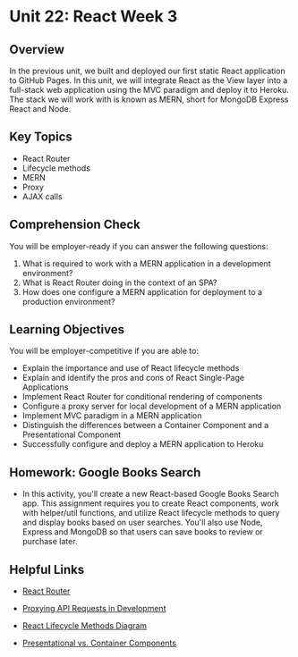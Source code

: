 # Unit 22: React Week 3

## Overview

In the previous unit, we built and deployed our first static React application to GitHub Pages. In this unit, we will integrate React as the View layer into a full-stack web application using the MVC paradigm and deploy it to Heroku. The stack we will work with is known as MERN, short for MongoDB Express React and Node.

## Key Topics

* React Router
* Lifecycle methods
* MERN
* Proxy
* AJAX calls

## Comprehension Check

You will be employer-ready if you can answer the following questions:

1. What is required to work with a MERN application in a development environment?
2. What is React Router doing in the context of an SPA?
3. How does one configure a MERN application for deployment to a production environment?

## Learning Objectives

You will be employer-competitive if you are able to:

* Explain the importance and use of React lifecycle methods
* Explain and identify the pros and cons of React Single-Page Applications
* Implement React Router for conditional rendering of components
* Configure a proxy server for local development of a MERN application
* Implement MVC paradigm in a MERN application
* Distinguish the differences between a Container Component and a Presentational Component
* Successfully configure and deploy a MERN application to Heroku

## Homework: Google Books Search

* In this activity, you'll create a new React-based Google Books Search app. This assignment requires you to create React components, work with helper/util functions, and utilize React lifecycle methods to query and display books based on user searches. You'll also use Node, Express and MongoDB so that users can save books to review or purchase later.

## Helpful Links

* [React Router](https://reacttraining.com/react-router/)

* [Proxying API Requests in Development](https://facebook.github.io/create-react-app/docs/proxying-api-requests-in-development)

* [React Lifecycle Methods Diagram](http://projects.wojtekmaj.pl/react-lifecycle-methods-diagram/)

* [Presentational vs. Container Components](https://medium.com/@dan_abramov/smart-and-dumb-components-7ca2f9a7c7d0)
